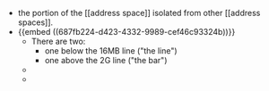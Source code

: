 - the portion of the [[address space]] isolated from other [[address spaces]].
- {{embed ((687fb224-d423-4332-9989-cef46c93324b))}}
	- There are two:
		- one below the 16MB line ("the line")
		- one above the 2G line ("the bar")
	-
	-